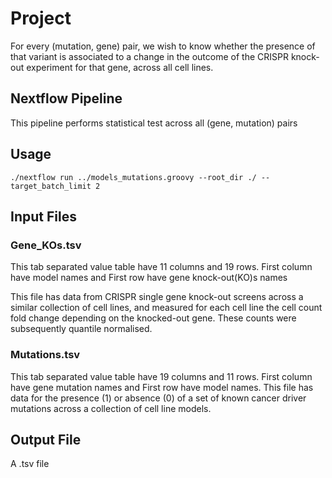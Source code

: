 # Project 
For every (mutation, gene) pair, we wish to know whether the presence of that variant is associated to a change in the outcome of the CRISPR knock-out experiment for that gene, across all cell lines.

## Nextflow Pipeline

This pipeline performs statistical test across all (gene, mutation) pairs 

## Usage
`./nextflow run ../models_mutations.groovy --root_dir ./ --target_batch_limit 2`

## Input Files

### Gene_KOs.tsv

This tab separated value table have 11 columns and 19 rows. First column have model names and First row have gene knock-out(KO)s names 

This file has data from CRISPR single gene knock-out screens across a similar collection of cell lines, and measured for each cell line the cell count fold change depending on the knocked-out gene. These counts were subsequently quantile normalised.

### Mutations.tsv

This tab separated value table have 19 columns and 11 rows. First column have gene mutation names and First row have model names. This file has data for the presence (1) or absence (0) of a set of known cancer driver mutations across a collection of cell line models.

## Output File

A .tsv file 

